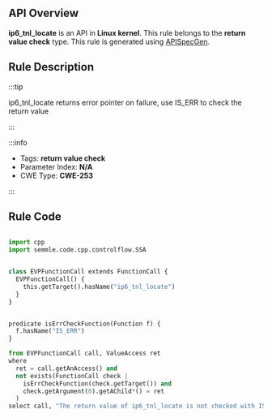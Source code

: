 ---
---


## API Overview
**ip6_tnl_locate** is an API in **Linux kernel**. This rule belongs to the **return value check** type. This rule is generated using [APISpecGen](../../tools/APISpecGen).
## Rule Description

:::tip

ip6_tnl_locate returns error pointer on failure, use IS_ERR to check the return value

:::

:::info

- Tags: **return value check**
- Parameter Index: **N/A**
- CWE Type: **CWE-253**

:::

## Rule Code
```python

import cpp
import semmle.code.cpp.controlflow.SSA


class EVPFunctionCall extends FunctionCall {
  EVPFunctionCall() {
    this.getTarget().hasName("ip6_tnl_locate")
  }
}


predicate isErrCheckFunction(Function f) {
  f.hasName("IS_ERR") 
}

from EVPFunctionCall call, ValueAccess ret
where
  ret = call.getAnAccess() and
  not exists(FunctionCall check |
    isErrCheckFunction(check.getTarget()) and
    check.getArgument(0).getAChild*() = ret
  )
select call, "The return value of ip6_tnl_locate is not checked with IS_ERR."
    
```